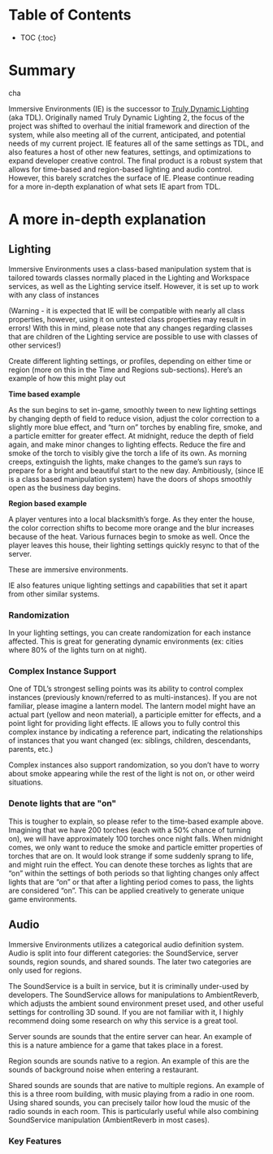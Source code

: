 
# Table of Contents

* TOC
{:toc}

# Summary
cha

Immersive Environments (IE) is the successor to [Truly Dynamic Lighting](https://devforum.roblox.com/t/truly-dynamic-lighting-module-advanced-lighting-capabilities-and-control/508173) (aka TDL).  Originally named Truly Dynamic Lighting 2, the focus of the project was shifted to overhaul the initial framework and direction of the system, while also meeting all of the current, anticipated, and potential needs of my current project.  IE features all of the same settings as TDL, and also features a host of other new features, settings, and optimizations to expand developer creative control.  The final product is a robust system that allows for time-based and region-based lighting and audio control.  However, this barely scratches the surface of IE.  Please continue reading for a more in-depth explanation of what sets IE apart from TDL.

# A more in-depth explanation

## Lighting

Immersive Environments uses a class-based manipulation system that is tailored towards classes normally placed in the Lighting and Workspace services, as well as the Lighting service itself.  However, it is set up to work with any class of instances 

(Warning - it is expected that IE will be compatible with nearly all class properties, however, using it on untested class properties may result in errors!  With this in mind, please note that any changes regarding classes that are children of the Lighting service are possible to use with classes of other services!)

Create different lighting settings, or profiles, depending on either time or region (more on this in the Time and Regions sub-sections).  Here’s an example of how this might play out

**Time based example**

As the sun begins to set in-game, smoothly tween to new lighting settings by changing depth of field to reduce vision, adjust the color correction to a slightly more blue effect, and “turn on” torches by enabling fire, smoke, and a particle emitter for greater effect.  At midnight, reduce the depth of field again, and make minor changes to lighting effects.  Reduce the fire and smoke of the torch to visibly give the torch a life of its own.  As morning creeps, extinguish the lights, make changes to the game’s sun rays to prepare for a bright and beautiful start to the new day.  Ambitiously, (since IE is a class based manipulation system) have the doors of shops smoothly open as the business day begins.

**Region based example**

A player ventures into a local blacksmith’s forge.  As they enter the house, the color correction shifts to become more orange and the blur increases because of the heat.  Various furnaces begin to smoke as well.  Once the player leaves this house, their lighting settings quickly resync to that of the server.  

These are immersive environments.

IE also features unique lighting settings and capabilities that set it apart from other similar systems.

### Randomization

In your lighting settings, you can create randomization for each instance affected.  This is great for generating dynamic environments (ex: cities where 80% of the lights turn on at night).  

### Complex Instance Support

One of TDL’s strongest selling points was its ability to control complex instances (previously known/referred to as multi-instances).  If you are not familiar, please imagine a lantern model.  The lantern model might have an actual part (yellow and neon material), a participle emitter for effects, and a point light for providing light effects.  IE allows you to fully control this complex instance by indicating a reference part, indicating the relationships of instances that you want changed (ex: siblings, children, descendants, parents, etc.)

Complex instances also support randomization, so you don’t have to worry about smoke appearing while the rest of the light is not on, or other weird situations.

### Denote lights that are "on"

This is tougher to explain, so please refer to the time-based example above.  Imagining that we have 200 torches (each with a 50% chance of turning on), we will have approximately 100 torches once night falls.  When midnight comes, we only want to reduce the smoke and particle emitter properties of torches that are on.  It would look strange if some suddenly sprang to life, and might ruin the effect.  You can denote these torches as lights that are “on” within the settings of both periods so that lighting changes only affect lights that are “on” or that after a lighting period comes to pass, the lights are considered “on”.  This can be applied creatively to generate unique game environments.  

## Audio

Immersive Environments utilizes a categorical audio definition system.  Audio is split into four different categories: the SoundService, server sounds, region sounds, and shared sounds.  The later two categories are only used for regions.

The SoundService is a built in service, but it is criminally under-used by developers.  The SoundService allows for manipulations to AmbientReverb, which adjusts the ambient sound environment preset used, and other useful settings for controlling 3D sound.  If you are not familiar with it, I highly recommend doing some research on why this service is a great tool.

Server sounds are sounds that the entire server can hear.  An example of this is a nature ambience for a game that takes place in a forest.

Region sounds are sounds native to a region.  An example of this are the sounds of background noise when entering a restaurant.  

Shared sounds are sounds that are native to multiple regions.  An example of this is a three room building, with music playing from a radio in one room.  Using shared sounds, you can precisely tailor how loud the music of the radio sounds in each room.  This is particularly useful while also combining SoundService manipulation (AmbientReverb in most cases).  


### Key Features
